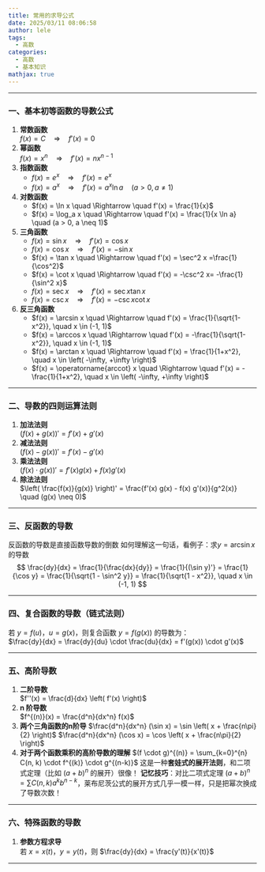 ```yaml
---
title: 常用的求导公式
date: 2025/03/11 08:06:58
author: lele
tags:
  - 高数
categories:
  - 高数
  - 基本知识
mathjax: true
---
```

---

### **一、基本初等函数的导数公式**
1. **常数函数**  
   $f(x) = C \quad \Rightarrow \quad f'(x) = 0$  
2. **幂函数**  
   $f(x) = x^n \quad \Rightarrow \quad f'(x) = n x^{n-1}$  
3. **指数函数**  
   - $f(x) = e^x \quad \Rightarrow \quad f'(x) = e^x$  
   - $f(x) = a^x \quad \Rightarrow \quad f'(x) = a^x \ln a \quad (a > 0, a \neq 1)$  
4. **对数函数**  
   - $f(x) = \ln x \quad \Rightarrow \quad f'(x) = \frac{1}{x}$  
   - $f(x) = \log_a x \quad \Rightarrow \quad f'(x) = \frac{1}{x \ln a} \quad (a > 0, a \neq 1)$  
5. **三角函数**  
   - $f(x) = \sin x \quad \Rightarrow \quad f'(x) = \cos x$  
   - $f(x) = \cos x \quad \Rightarrow \quad f'(x) = -\sin x$  
   - $f(x) = \tan x \quad \Rightarrow \quad f'(x) = \sec^2 x =\frac{1}{\cos^2}$  
   - $f(x) = \cot x \quad \Rightarrow \quad f'(x) = -\csc^2 x= -\frac{1}{\sin^2 x}$  
   - $f(x) = \sec x \quad \Rightarrow \quad f'(x) = \sec x \tan x$  
   - $f(x) = \csc x \quad \Rightarrow \quad f'(x) = -\csc x \cot x$  
6. **反三角函数**  
   - $f(x) = \arcsin x \quad \Rightarrow \quad f'(x) = \frac{1}{\sqrt{1-x^2}}, \quad x \in (-1, 1)$  
   - $f(x) = \arccos x \quad \Rightarrow \quad f'(x) = -\frac{1}{\sqrt{1-x^2}}, \quad x \in (-1, 1)$  
   - $f(x) = \arctan x \quad \Rightarrow \quad f'(x) = \frac{1}{1+x^2}, \quad x \in \left( -\infty, +\infty \right)$  
   - $f(x) = \operatorname{arccot} x \quad \Rightarrow \quad f'(x) = -\frac{1}{1+x^2}, \quad x \in \left( -\infty, +\infty \right)$  

---

### **二、导数的四则运算法则**
1. **加法法则**  
   $(f(x) + g(x))' = f'(x) + g'(x)$  
2. **减法法则**  
   $(f(x) - g(x))' = f'(x) - g'(x)$  
3. **乘法法则**  
   $(f(x) \cdot g(x))' = f'(x) g(x) + f(x) g'(x)$  
4. **除法法则**  
   $\left( \frac{f(x)}{g(x)} \right)' = \frac{f'(x) g(x) - f(x) g'(x)}{g^2(x)} \quad (g(x) \neq 0)$  

---
### 三、反函数的导数
反函数的导数是直接函数导数的倒数
如何理解这一句话，看例子：求$y=\arcsin x$的导数
$$
\frac{dy}{dx} = \frac{1}{\frac{dx}{dy}} = \frac{1}{(\sin y)'} = \frac{1}{\cos y} = \frac{1}{\sqrt{1 - \sin^2 y}} = \frac{1}{\sqrt{1 - x^2}}, \quad x \in (-1, 1)
$$

---
### **四、复合函数的导数（链式法则）**
若 $y = f(u)$，$u = g(x)$，则复合函数 $y = f(g(x))$ 的导数为：  
$\frac{dy}{dx} = \frac{dy}{du} \cdot \frac{du}{dx} = f'(g(x)) \cdot g'(x)$  

---

### **五、高阶导数**
1. **二阶导数**  
   $f''(x) = \frac{d}{dx} \left( f'(x) \right)$  
2. **n 阶导数**  
   $f^{(n)}(x) = \frac{d^n}{dx^n} f(x)$  
3. **两个三角函数的n阶导**
	$\frac{d^n}{dx^n} (\sin x) = \sin \left( x + \frac{n\pi}{2} \right)$
	$\frac{d^n}{dx^n} (\cos x) = \cos \left( x + \frac{n\pi}{2} \right)$
4. **对于两个函数乘积的高阶导数的理解**
	$(f \cdot g)^{(n)} = \sum_{k=0}^{n} C(n, k) \cdot f^{(k)} \cdot g^{(n-k)}$
	这是一种**套娃式的展开法则**，和二项式定理（比如 $(a+b)^n$ 的展开）很像！
	**记忆技巧**：对比二项式定理 $(a + b)^n = \sum C(n,k) a^k b^{n-k}$，莱布尼茨公式的展开方式几乎一模一样，只是把幂次换成了导数次数！

---

### **六、特殊函数的导数**
1. **参数方程求导**  
   若 $x = x(t)$，$y = y(t)$，则 $\frac{dy}{dx} = \frac{y'(t)}{x'(t)}$  

---